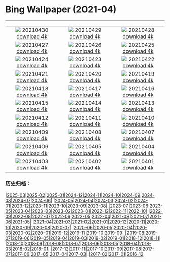 # Bing Wallpaper (2021-04)
**************
| | | |
|:-:|:-:|:-:|
| ![](https://www.bing.com/th?id=OHR.SpiritHarlem_EN-US1474494856_1920x1080.jpg) 20210430 [download 4k](https://www.bing.com/th?id=OHR.SpiritHarlem_EN-US1474494856_UHD.jpg) | ![](https://www.bing.com/th?id=OHR.Mockhorn_EN-US1360987065_1920x1080.jpg) 20210429 [download 4k](https://www.bing.com/th?id=OHR.Mockhorn_EN-US1360987065_UHD.jpg) | ![](https://www.bing.com/th?id=OHR.GannetsSaltee_EN-US1285648780_1920x1080.jpg) 20210428 [download 4k](https://www.bing.com/th?id=OHR.GannetsSaltee_EN-US1285648780_UHD.jpg) |
| ![](https://www.bing.com/th?id=OHR.KusamaPumpkin_EN-US1211132220_1920x1080.jpg) 20210427 [download 4k](https://www.bing.com/th?id=OHR.KusamaPumpkin_EN-US1211132220_UHD.jpg) | ![](https://www.bing.com/th?id=OHR.Wensleydale_EN-US0930314934_1920x1080.jpg) 20210426 [download 4k](https://www.bing.com/th?id=OHR.Wensleydale_EN-US0930314934_UHD.jpg) | ![](https://www.bing.com/th?id=OHR.AdelieDiving_EN-US0845944074_1920x1080.jpg) 20210425 [download 4k](https://www.bing.com/th?id=OHR.AdelieDiving_EN-US0845944074_UHD.jpg) |
| ![](https://www.bing.com/th?id=OHR.ChollaGarden_EN-US0706816050_1920x1080.jpg) 20210424 [download 4k](https://www.bing.com/th?id=OHR.ChollaGarden_EN-US0706816050_UHD.jpg) | ![](https://www.bing.com/th?id=OHR.BatlloJordi_EN-US0619227174_1920x1080.jpg) 20210423 [download 4k](https://www.bing.com/th?id=OHR.BatlloJordi_EN-US0619227174_UHD.jpg) | ![](https://www.bing.com/th?id=OHR.MississippiRiver_EN-US2192534174_1920x1080.jpg) 20210422 [download 4k](https://www.bing.com/th?id=OHR.MississippiRiver_EN-US2192534174_UHD.jpg) |
| ![](https://www.bing.com/th?id=OHR.SaoJorgeMadeira_EN-US8002002726_1920x1080.jpg) 20210421 [download 4k](https://www.bing.com/th?id=OHR.SaoJorgeMadeira_EN-US8002002726_UHD.jpg) | ![](https://www.bing.com/th?id=OHR.Ceking_EN-US7899895685_1920x1080.jpg) 20210420 [download 4k](https://www.bing.com/th?id=OHR.Ceking_EN-US7899895685_UHD.jpg) | ![](https://www.bing.com/th?id=OHR.Mobula_EN-US7757384682_1920x1080.jpg) 20210419 [download 4k](https://www.bing.com/th?id=OHR.Mobula_EN-US7757384682_UHD.jpg) |
| ![](https://www.bing.com/th?id=OHR.MontalbanoElicona_EN-US7629651237_1920x1080.jpg) 20210418 [download 4k](https://www.bing.com/th?id=OHR.MontalbanoElicona_EN-US7629651237_UHD.jpg) | ![](https://www.bing.com/th?id=OHR.NewRiverGorge_EN-US7524399883_1920x1080.jpg) 20210417 [download 4k](https://www.bing.com/th?id=OHR.NewRiverGorge_EN-US7524399883_UHD.jpg) | ![](https://www.bing.com/th?id=OHR.DaliMuseum_EN-US9901160892_1920x1080.jpg) 20210416 [download 4k](https://www.bing.com/th?id=OHR.DaliMuseum_EN-US9901160892_UHD.jpg) |
| ![](https://www.bing.com/th?id=OHR.JackieRobinson_EN-US7103495692_1920x1080.jpg) 20210415 [download 4k](https://www.bing.com/th?id=OHR.JackieRobinson_EN-US7103495692_UHD.jpg) | ![](https://www.bing.com/th?id=OHR.CarrizoPlain_EN-US7034817036_1920x1080.jpg) 20210414 [download 4k](https://www.bing.com/th?id=OHR.CarrizoPlain_EN-US7034817036_UHD.jpg) | ![](https://www.bing.com/th?id=OHR.WatPhraSiSanphet_EN-US6931344989_1920x1080.jpg) 20210413 [download 4k](https://www.bing.com/th?id=OHR.WatPhraSiSanphet_EN-US6931344989_UHD.jpg) |
| ![](https://www.bing.com/th?id=OHR.YurisNight_EN-US6858652982_1920x1080.jpg) 20210412 [download 4k](https://www.bing.com/th?id=OHR.YurisNight_EN-US6858652982_UHD.jpg) | ![](https://www.bing.com/th?id=OHR.YoshinoyamaSpring_EN-US6772406506_1920x1080.jpg) 20210411 [download 4k](https://www.bing.com/th?id=OHR.YoshinoyamaSpring_EN-US6772406506_UHD.jpg) | ![](https://www.bing.com/th?id=OHR.SiblingBears_EN-US6609087772_1920x1080.jpg) 20210410 [download 4k](https://www.bing.com/th?id=OHR.SiblingBears_EN-US6609087772_UHD.jpg) |
| ![](https://www.bing.com/th?id=OHR.HovenweepDarkSky_EN-US6328400931_1920x1080.jpg) 20210409 [download 4k](https://www.bing.com/th?id=OHR.HovenweepDarkSky_EN-US6328400931_UHD.jpg) | ![](https://www.bing.com/th?id=OHR.TetraoTetrix_EN-US8933698445_1920x1080.jpg) 20210408 [download 4k](https://www.bing.com/th?id=OHR.TetraoTetrix_EN-US8933698445_UHD.jpg) | ![](https://www.bing.com/th?id=OHR.WillowNewGrowth_EN-US3318398276_1920x1080.jpg) 20210407 [download 4k](https://www.bing.com/th?id=OHR.WillowNewGrowth_EN-US3318398276_UHD.jpg) |
| ![](https://www.bing.com/th?id=OHR.Olympics125_EN-US8602188549_1920x1080.jpg) 20210406 [download 4k](https://www.bing.com/th?id=OHR.Olympics125_EN-US8602188549_UHD.jpg) | ![](https://www.bing.com/th?id=OHR.SautduBrot_EN-US8410506080_1920x1080.jpg) 20210405 [download 4k](https://www.bing.com/th?id=OHR.SautduBrot_EN-US8410506080_UHD.jpg) | ![](https://www.bing.com/th?id=OHR.EggTree_EN-US8284116541_1920x1080.jpg) 20210404 [download 4k](https://www.bing.com/th?id=OHR.EggTree_EN-US8284116541_UHD.jpg) |
| ![](https://www.bing.com/th?id=OHR.AnivaLighthouse_EN-US8147045989_1920x1080.jpg) 20210403 [download 4k](https://www.bing.com/th?id=OHR.AnivaLighthouse_EN-US8147045989_UHD.jpg) | ![](https://www.bing.com/th?id=OHR.BrazilSandDunes_EN-US8030598740_1920x1080.jpg) 20210402 [download 4k](https://www.bing.com/th?id=OHR.BrazilSandDunes_EN-US8030598740_UHD.jpg) | ![](https://www.bing.com/th?id=OHR.ShyGuy_EN-US7880739914_1920x1080.jpg) 20210401 [download 4k](https://www.bing.com/th?id=OHR.ShyGuy_EN-US7880739914_UHD.jpg) |

### 历史归档：

|[2025-03](/../2025-03/2025-03.md)|[2025-02](/../2025-02/2025-02.md)|[2025-01](/../2025-01/2025-01.md)|[2024-12](/../2024-12/2024-12.md)|[2024-11](/../2024-11/2024-11.md)|[2024-10](/../2024-10/2024-10.md)|[2024-09](/../2024-09/2024-09.md)|[2024-08](/../2024-08/2024-08.md)|[2024-07](/../2024-07/2024-07.md)|[2024-06](/../2024-06/2024-06.md)|
|[2024-05](/../2024-05/2024-05.md)|[2024-04](/../2024-04/2024-04.md)|[2024-03](/../2024-03/2024-03.md)|[2024-02](/../2024-02/2024-02.md)|[2024-01](/../2024-01/2024-01.md)|[2023-12](/../2023-12/2023-12.md)|[2023-11](/../2023-11/2023-11.md)|[2023-10](/../2023-10/2023-10.md)|[2023-09](/../2023-09/2023-09.md)|[2023-08](/../2023-08/2023-08.md)|
|[2023-07](/../2023-07/2023-07.md)|[2023-06](/../2023-06/2023-06.md)|[2023-05](/../2023-05/2023-05.md)|[2023-04](/../2023-04/2023-04.md)|[2023-03](/../2023-03/2023-03.md)|[2023-02](/../2023-02/2023-02.md)|[2023-01](/../2023-01/2023-01.md)|[2022-12](/../2022-12/2022-12.md)|[2022-11](/../2022-11/2022-11.md)|[2022-10](/../2022-10/2022-10.md)|
|[2022-09](/../2022-09/2022-09.md)|[2022-08](/../2022-08/2022-08.md)|[2022-07](/../2022-07/2022-07.md)|[2022-06](/../2022-06/2022-06.md)|[2022-05](/../2022-05/2022-05.md)|[2022-04](/../2022-04/2022-04.md)|[2021-08](/../2021-08/2021-08.md)|[2021-07](/../2021-07/2021-07.md)|[2021-06](/../2021-06/2021-06.md)|[2021-05](/../2021-05/2021-05.md)|
|[2021-04](/2021-04.md)|[2021-03](/../2021-03/2021-03.md)|[2021-02](/../2021-02/2021-02.md)|[2021-01](/../2021-01/2021-01.md)|[2020-12](/../2020-12/2020-12.md)|[2020-11](/../2020-11/2020-11.md)|[2020-10](/../2020-10/2020-10.md)|[2020-09](/../2020-09/2020-09.md)|[2020-08](/../2020-08/2020-08.md)|[2020-07](/../2020-07/2020-07.md)|
|[2020-06](/../2020-06/2020-06.md)|[2020-05](/../2020-05/2020-05.md)|[2020-04](/../2020-04/2020-04.md)|[2020-03](/../2020-03/2020-03.md)|[2020-02](/../2020-02/2020-02.md)|[2020-01](/../2020-01/2020-01.md)|[2019-12](/../2019-12/2019-12.md)|[2019-11](/../2019-11/2019-11.md)|[2019-10](/../2019-10/2019-10.md)|[2019-09](/../2019-09/2019-09.md)|
|[2019-08](/../2019-08/2019-08.md)|[2019-07](/../2019-07/2019-07.md)|[2019-06](/../2019-06/2019-06.md)|[2019-05](/../2019-05/2019-05.md)|[2019-04](/../2019-04/2019-04.md)|[2019-03](/../2019-03/2019-03.md)|[2019-02](/../2019-02/2019-02.md)|[2019-01](/../2019-01/2019-01.md)|[2018-12](/../2018-12/2018-12.md)|[2018-11](/../2018-11/2018-11.md)|
|[2018-10](/../2018-10/2018-10.md)|[2018-09](/../2018-09/2018-09.md)|[2018-08](/../2018-08/2018-08.md)|[2018-07](/../2018-07/2018-07.md)|[2018-06](/../2018-06/2018-06.md)|[2018-05](/../2018-05/2018-05.md)|[2018-04](/../2018-04/2018-04.md)|[2018-03](/../2018-03/2018-03.md)|[2018-02](/../2018-02/2018-02.md)|[2018-01](/../2018-01/2018-01.md)|
|[2017-12](/../2017-12/2017-12.md)|[2017-11](/../2017-11/2017-11.md)|[2017-10](/../2017-10/2017-10.md)|[2017-09](/../2017-09/2017-09.md)|[2017-08](/../2017-08/2017-08.md)|[2017-07](/../2017-07/2017-07.md)|[2017-06](/../2017-06/2017-06.md)|[2017-05](/../2017-05/2017-05.md)|[2017-04](/../2017-04/2017-04.md)|[2017-03](/../2017-03/2017-03.md)|
|[2017-02](/../2017-02/2017-02.md)|[2017-01](/../2017-01/2017-01.md)|[2016-12](/../2016-12/2016-12.md)